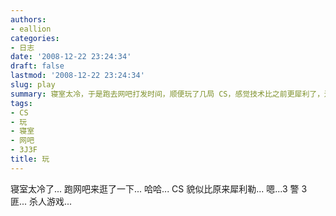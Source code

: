 ```yaml
---
authors:
- eallion
categories:
- 日志
date: '2008-12-22 23:24:34'
draft: false
lastmod: '2008-12-22 23:24:34'
slug: play
summary: 寝室太冷，于是跑去网吧打发时间，顺便玩了几局 CS，感觉技术比之前更犀利了，还体验了 3 警 3 匪的杀人游戏，挺有意思的！
tags:
- CS
- 玩
- 寝室
- 网吧
- 3J3F
title: 玩
---
```

寝室太冷了...
跑网吧来逛了一下...
哈哈...
CS 貌似比原来犀利勒...
嗯...3 警 3 匪... 杀人游戏...